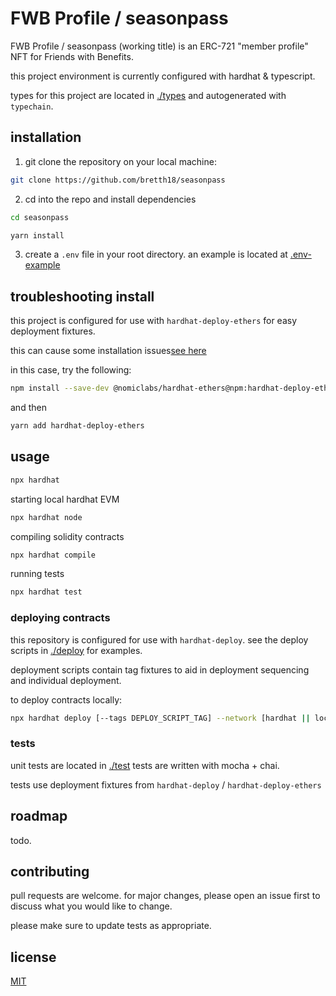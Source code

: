 # FWB Profile / seasonpass

FWB Profile / seasonpass (working title) is an ERC-721 "member profile" NFT for Friends with Benefits.

this project environment is currently configured with hardhat & typescript.

types for this project are located in [./types](./types) and autogenerated with `typechain`.



## installation

1. git clone the repository on your local machine:

```bash
git clone https://github.com/bretth18/seasonpass
```

2. cd into the repo and install dependencies


```bash
cd seasonpass 
```

```bash
yarn install
```

3. create a ```.env``` file in your root directory. an example is located at [.env-example](.env-example)




## troubleshooting install

this project is configured for use with `hardhat-deploy-ethers` for easy deployment fixtures. 

this can cause some installation issues[see here](https://github.com/wighawag/hardhat-deploy-ethers/issues/13)

in this case, try the following:
```bash
npm install --save-dev @nomiclabs/hardhat-ethers@npm:hardhat-deploy-ethers ethers
```
and then

```bash
yarn add hardhat-deploy-ethers
```





## usage

```bash
npx hardhat 
```

starting local hardhat EVM

```bash
npx hardhat node
```

compiling solidity contracts

```bash
npx hardhat compile
```


running tests

```bash
npx hardhat test
```




### deploying contracts

this repository is configured for use with `hardhat-deploy`.
see the deploy scripts in [./deploy](./deploy) for examples.

deployment scripts contain tag fixtures to aid in deployment sequencing and individual deployment. 

to deploy contracts locally:

```bash
npx hardhat deploy [--tags DEPLOY_SCRIPT_TAG] --network [hardhat || localhost]
```




### tests

unit tests are located in [./test](./test)
tests are written with mocha + chai.

tests use deployment fixtures from `hardhat-deploy` / `hardhat-deploy-ethers`



## roadmap
todo.



## contributing

pull requests are welcome. for major changes, please open an issue first to discuss what you would like to change.

please make sure to update tests as appropriate.



## license
[MIT](LICENSE)



